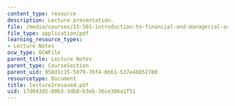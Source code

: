 ```yaml
---
content_type: resource
description: Lecture presentation.
file: /media/courses/15-501-introduction-to-financial-and-managerial-accounting-spring-2004/17d043d200b33db8b3eb36ce306a1f51_lecture2resaved.pdf
file_type: application/pdf
learning_resource_types:
- Lecture Notes
ocw_type: OCWFile
parent_title: Lecture Notes
parent_type: CourseSection
parent_uid: 958d1c15-5079-76f4-6b61-537e48852700
resourcetype: Document
title: lecture2resaved.pdf
uid: 17d043d2-00b3-3db8-b3eb-36ce306a1f51
---
```

